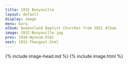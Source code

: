 ```yaml
---
title: 1932 Bunyaville
layout: default
display: image
menu: barq
album: Queensland Baptist Churches from 1851 Album
image: 1932-Bunyaville.jpg
prev: 1930-Wynnum.html
next: 1932-Thangool.html
---
```

{% include image-head.md %}
{% include image.html %}